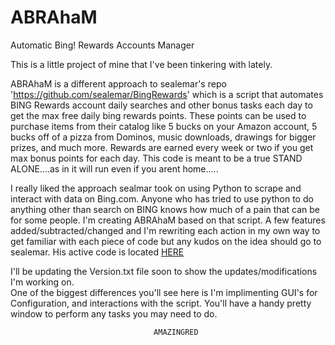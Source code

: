 ABRAhaM
=======

Automatic Bing! Rewards Accounts Manager

This is a little project of mine that I've been tinkering with lately.  

ABRAhaM is a different approach to sealemar's repo 'https://github.com/sealemar/BingRewards'
 which is a script that automates BING Rewards account daily searches and other
bonus tasks each day to get the max free daily bing rewards points.  These points
can be used to purchase items from their catalog like 5 bucks on your Amazon account, 
5 bucks off of a pizza from Dominos, music downloads, drawings for bigger prizes, 
and much more.  Rewards are earned every week or two if you get max bonus points 
for each day.  This code is meant to be a true STAND ALONE....as in it will run even 
if you arent home.....

I really liked the approach sealmar took on using Python to scrape and interact with
data on Bing.com.  Anyone who has tried to use python to do anything other than search 
on BING knows how much of a pain that can be for some people.  I'm creating ABRAhaM 
based on that script.  A few features added/subtracted/changed and I'm rewriting each
action in my own way to get familiar with each piece of code but any kudos on the idea
should go to sealemar.  His active code is located [HERE](https://github.com/sealemar/BingRewards "Bing Rewards Repo")

I'll be updating the Version.txt file soon to show the updates/modifications I'm working on.  
One of the biggest differences you'll see here is I'm implimenting GUI's for Configuration, and interactions with the script.  You'll have a handy pretty window to perform any tasks you may need to do.

                                    AMAZINGRED